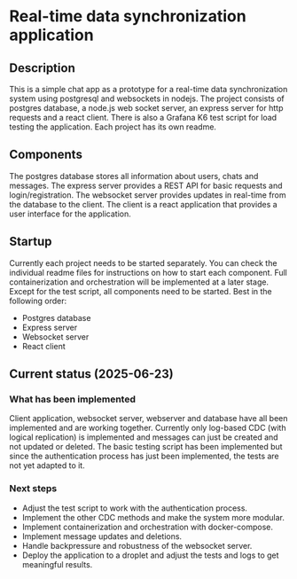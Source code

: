 # Real-time data synchronization application
## Description
This is a simple chat app as a prototype for a real-time data synchronization system using postgresql and websockets in nodejs.
The project consists of postgres database, a node.js web socket server, an express server for http requests and a react client. There is also a Grafana K6 test script for load testing the application.
Each project has its own readme. 

## Components
The postgres database stores all information about users, chats and messages. The express server provides a REST API for basic requests and login/registration. The websocket server provides updates in real-time from the database to the client. The client is a react application that provides a user interface for the application.

## Startup
Currently each project needs to be started separately. You can check the individual readme files for instructions on how to start each component. Full containerization and orchestration will be implemented at a later stage.
Except for the test script, all components need to be started. Best in the following order:
- Postgres database
- Express server
- Websocket server
- React client


## Current status (2025-06-23)
### What has been implemented
Client application, websocket server, webserver and database have all been implemented and are working together.
Currently only log-based CDC (with logical replication) is implemented and messages can just be created and not updated or deleted.
The basic testing script has been implemented but since the authentication process has just been implemented, the tests are not yet adapted to it.
### Next steps
- Adjust the test script to work with the authentication process.
- Implement the other CDC methods and make the system more modular.
- Implement containerization and orchestration with docker-compose.
- Implement message updates and deletions.
- Handle backpressure and robustness of the websocket server.
- Deploy the application to a droplet and adjust the tests and logs to get meaningful results.
